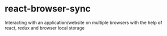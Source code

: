 # react-browser-sync
Interacting with an application/website on multiple browsers with the help of react, redux and browser local storage
